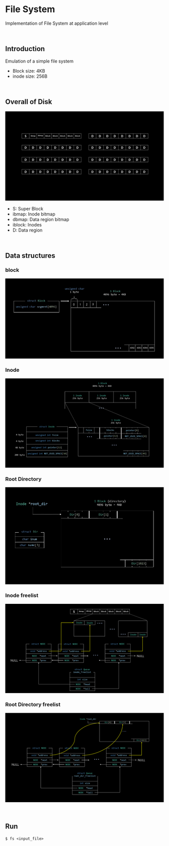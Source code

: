 # File System

Implementation of File System at application level

</br>

## Introduction

Emulation of a simple file system

- Block size: 4KB
- inode size: 256B

</br>

## Overall of Disk

![disk](./images/overall.PNG)

- S: Super Block
- ibmap: Inode bitmap
- dbmap: Data region bitmap
- iblock: Inodes
- D: Data region

</br>

## Data structures

### block

![block](./images/block.jpg)

### Inode

![inode](./images/inode.PNG)

### Root Directory

![root_dir](./images/root_dir.jpg)

### Inode freelist

![inode_freelist](./images/inode_freelist.PNG)

### Root Directory freelist

![root_dir_freelist](./images/root_dir_freelist.PNG)

</br>

## Run

`$ fs <input_file>`
